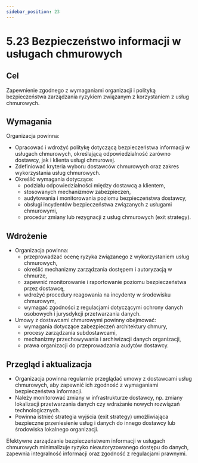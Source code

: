 ```yaml
---
sidebar_position: 23
---
```


# 5.23 Bezpieczeństwo informacji w usługach chmurowych

## Cel

Zapewnienie zgodnego z wymaganiami organizacji i polityką bezpieczeństwa zarządzania ryzykiem związanym z korzystaniem z usług chmurowych.

## Wymagania

Organizacja powinna:

- Opracować i wdrożyć politykę dotyczącą bezpieczeństwa informacji w usługach chmurowych, określającą odpowiedzialność zarówno dostawcy, jak i klienta usługi chmurowej.
- Zdefiniować kryteria wyboru dostawców chmurowych oraz zakres wykorzystania usług chmurowych.
- Określić wymagania dotyczące:
  - podziału odpowiedzialności między dostawcą a klientem,
  - stosowanych mechanizmów zabezpieczeń,
  - audytowania i monitorowania poziomu bezpieczeństwa dostawcy,
  - obsługi incydentów bezpieczeństwa związanych z usługami chmurowymi,
  - procedur zmiany lub rezygnacji z usług chmurowych (exit strategy).

## Wdrożenie

- Organizacja powinna:
  - przeprowadzać ocenę ryzyka związanego z wykorzystaniem usług chmurowych,
  - określić mechanizmy zarządzania dostępem i autoryzacją w chmurze,
  - zapewnić monitorowanie i raportowanie poziomu bezpieczeństwa przez dostawcę,
  - wdrożyć procedury reagowania na incydenty w środowisku chmurowym,
  - wymagać zgodności z regulacjami dotyczącymi ochrony danych osobowych i jurysdykcji przetwarzania danych.
- Umowy z dostawcami chmurowymi powinny obejmować:
  - wymagania dotyczące zabezpieczeń architektury chmury,
  - procesy zarządzania subdostawcami,
  - mechanizmy przechowywania i archiwizacji danych organizacji,
  - prawa organizacji do przeprowadzania audytów dostawcy.

## Przegląd i aktualizacja

- Organizacja powinna regularnie przeglądać umowy z dostawcami usług chmurowych, aby zapewnić ich zgodność z wymaganiami bezpieczeństwa informacji.
- Należy monitorować zmiany w infrastrukturze dostawcy, np. zmiany lokalizacji przetwarzania danych czy wdrażanie nowych rozwiązań technologicznych.
- Powinna istnieć strategia wyjścia (exit strategy) umożliwiająca bezpieczne przeniesienie usług i danych do innego dostawcy lub środowiska lokalnego organizacji.

Efektywne zarządzanie bezpieczeństwem informacji w usługach chmurowych minimalizuje ryzyko nieautoryzowanego dostępu do danych, zapewnia integralność informacji oraz zgodność z regulacjami prawnymi.
